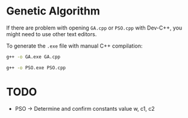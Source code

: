 # Genetic Algorithm

If there are problem with opening `GA.cpp` or `PSO.cpp` with Dev-C++, you might need to use other text editors.

To generate the `.exe` file with manual C++ compilation:
```sh
g++ -o GA.exe GA.cpp
```
```sh
g++ -o PSO.exe PSO.cpp
```

# TODO
- PSO -> Determine and confirm constants value w, c1, c2
